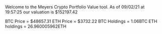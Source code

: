 Welcome to the Meyers Crypto Portfolio Value tool. 
As of 09/02/21 at 19:57:25 our valuation is $152197.42 

BTC Price = $48657.31
 ETH Price = $3732.22
BTC Holdings = 1.06BTC
 ETH holdings = 26.960005962ETH 
